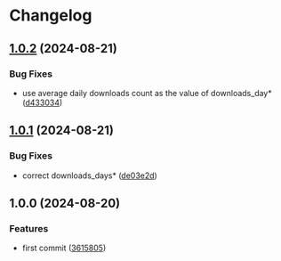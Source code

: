 # Changelog

## [1.0.2](https://github.com/actionstore/ghcr-stats/compare/v1.0.1...v1.0.2) (2024-08-21)


### Bug Fixes

* use average daily downloads count as the value of downloads_day* ([d433034](https://github.com/actionstore/ghcr-stats/commit/d43303495973039feee88c8f471b41411ea4c41e))

## [1.0.1](https://github.com/actionstore/ghcr-stats/compare/v1.0.0...v1.0.1) (2024-08-21)


### Bug Fixes

* correct downloads_days* ([de03e2d](https://github.com/actionstore/ghcr-stats/commit/de03e2d7a4f01528aba6f73eb21aa038b9b84a06))

## 1.0.0 (2024-08-20)


### Features

* first commit ([3615805](https://github.com/actionstore/ghcr-stats/commit/3615805d9835c376654d40bb18f9c099c22bb9ae))
